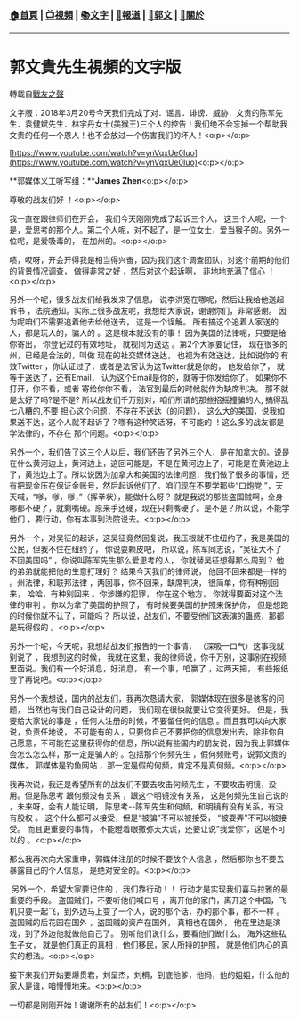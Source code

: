 ###  [:house:首頁](https://github.com/ourhimalayas/home) | [:tv:視頻](https://github.com/ourhimalayas/videos) | [:books:文字](https://github.com/ourhimalayas/txt) | [:newspaper:報道](https://github.com/ourhimalayas/news) | [:eagle:郭文](https://github.com/ourhimalayas/guomedia) | [:pray:關於](https://github.com/ourhimalayas/home/tree/master/about)
---
# 郭文貴先生視頻的文字版
轉載自[戰友之聲](http://littleantvoice.blogspot.com)

文字版：2018年3月20号今天我们完成了对．谣言．诽谤．威胁．文贵的陈军先生．袁健斌先生．林宇丹女士(美猴王)三个人的控告！我们绝不会忘掉一个帮助我文贵的任何一个恩人！也不会放过一个伤害我们的坏人！<o:p></o:p>



[https://www.youtube.com/watch?v=ynVqxUe0Iuo](https://www.youtube.com/watch?v=ynVqxUe0Iuo)<o:p></o:p>



**郭媒体义工听写组：****James Zhen**<o:p></o:p>



尊敬的战友们好 ！<o:p></o:p>



我一直在跟律师们在开会， 我们今天刚刚完成了起诉三个人， 这三个人呢，一个是，爱思考的那个人。第二个人呢，对不起了，是一位女士，爱当猴子的。另外一位呢，是爱吸毒的， 在加州的。<o:p></o:p>



啧，哎呀，开会开得我是相当得兴奋，因为我们这个调查团队，对这个前期的他们的背景情况调查， 做得非常之好 ，然后对这个起诉啊， 非地地充满了信心 ！<o:p></o:p>



另外一个呢，很多战友们给我发来了信息， 说李洪宽在哪呢，然后让我给他送起诉书 ，法院通知。实际上很多战友呢，我想给大家说，谢谢你们，非常感谢。 因为呢咱们不需要追着他去给他送去， 这是一个误解。 所有搞这个追着人家送的人，都是玩人的，骗人的 。这是根本就没有的事！ 因为美国的法律呢，只要是给你寄出， 你登记过的有效地址， 就视同为送达 。第2个大家要记住， 现在很多的州，已经是合法的，叫做 现在的社交媒体送达， 也视为有效送达，比如说你的 有效Twitter&nbsp;，你认证过了，或者是法官认为这Twitter就是你的， 他发给你了， 就等于送达了，还有Email， 认为这个Email是你的，就等于你发给你了。 如果你不打开，你不看，或者 寄给你你不看， 法官到最后的时候就作为缺席判决。 那不就是太好了吗?是不是?&nbsp;所以战友们千万别对，咱们所谓的那些招摇撞骗的人,&nbsp;搞得乱七八糟的,不要 担心这个问题，不存在不送达（的问题）， 这么大的美国，说我如果送不达，这个人就不起诉了？哪有这种笑话呀，不可能的 ！这么多的战友都是学法律的，不存在 那个问题。<o:p></o:p>



另外一个，我们告了这三个人以后，我们还告了另外三个人，是在加拿大的。说是在什么黄河边上，黄河边上，这回可能是，不是在黄河边上了，可能是在黄池边上了，黄池边上了。所以说因为加拿大和美国的法律问题，我们做了很多的事情，还有把现金压在保证金账号，然后起诉他们了。咱们现在不要学那些“口炮党 ”，天天喊，“嗲，嗲，嗲，”（挥拳状），能做什么呀？ 就是我说的那些盗国贼啊，全身哪都不硬了，就剩嘴硬。原来手还硬，现在只剩嘴硬了。是不是？所以说，不能学他们 ，要行动，你有本事到法院说去。<o:p></o:p>



另外一个，对吴征的起诉，这吴征竟然回复说，我压根就不住纽约了，我是美国的公民，但我不住在纽约了， 你说耍赖皮吧， 所以说，陈军同志说，“吴征大不了不回美国吗” ，你说叫陈军先生那么爱思考的人， 你就替吴征想得那么周到？ 他的弟弟就能把他的生意打理好？ 结果今天我们的律师说， 他回不回来都是一样的 。州法律，和联邦法律 ，两回事，你不回来，缺席判决， 很简单，你有种别回来， 哈哈，有种别回来 。你涉嫌的犯罪， 你在这个地方， 你就得要面对这个法律的审判 。你以为拿了美国的护照了， 有时候要美国的护照来保护你， 但是想跑的时候你就不认了，可能吗？ 所以说，战友们，不要受他们这表演的蛊惑，那都是玩得假的 。<o:p></o:p>



另外一个呢，今天呢，我想给战友们报告的一个事情， （深吸一口气）这事我就别说了 ，我想到这的时候， 我就在这里，我的律师说，你千万别，这事别在视频里面说。我们有一个好消息，好消息， 有一个事，咱赢了 ，过两天把， 有些报纸登了再说吧。<o:p></o:p>



另外一个我想说，国内的战友们，我再次恳请大家， 郭媒体现在很多是骇客的问题， 当然也有我们自己设计的问题， 我们现在很快就要让它变得更好。 但是，我要给大家说的事是 ，任何人注册的时候，不要留任何的信息 。而且我可以向大家说，负责任地说， 不可能有的人，只要你自己不要把你的信息发出去，除非你自己愿意，不可能在这里获得你的信息，所以说有些国内的朋友说，因为我上郭媒体会怎么怎么样，那一定是骗人的 。包括那个何频先生 ，假何频账号，说郭文贵的媒体， 郭媒体是钓鱼网站 ，那一定是假的何频，肯定不是真何频。<o:p></o:p>



我再次说，我还是希望所有的战友们不要去攻击何频先生 ，不要攻击明镜，没用。但是陈思考 跟何频没有关系 ，跟这个明镜没有关系， 这是何频先生自己说的 ，未来呀，会有人能证明， 陈思考--陈军先生和何频，和明镜有没有关系，有没有股权 。 这个什么都可以接受，但是“被骗”不可以被接受， “被耍弄”不可以被接受。 而且更重要的事情， 不能瞪着眼撒弥天大谎，还要让说“我爱你”，这是不可以的 。<o:p></o:p>



那么我再次向大家重申，郭媒体注册的时候不要放个人信息 ，然后那你也不要去暴露自己的个人信息， 是绝对安全的。<o:p></o:p>



&nbsp;另外一个，希望大家要记住的 ，我们靠行动！！ 行动才是实现我们喜马拉雅的最重要的手段。 盗国贼们，不要听他们喊口号 ，离开他的家门，离开这个中国，飞机只要一起飞，到外边马上变了一个人，说的那个话，办的那个事，都不一样 。盗国贼的后花园在国外 ，盗国贼的资产在国外， 真相也在国外， 他在里边是演戏，到了外边他就做他自己了。 别听他们说什么，要看他们做什么。 海外这些私生子女， 就是他们真正的真相 ，他们移民，家人所持的护照， 就是他们内心的真实的想法。<o:p></o:p>



接下来我们开始要爆贯君，刘呈杰，刘桐，到底他爹，他妈，他的姐姐，什么他的家人是谁，咱慢慢地来。<o:p></o:p>



一切都是刚刚开始！谢谢所有的战友们！<o:p></o:p>


  
<u></u><sub></sub><sup></sup><strike></strike>